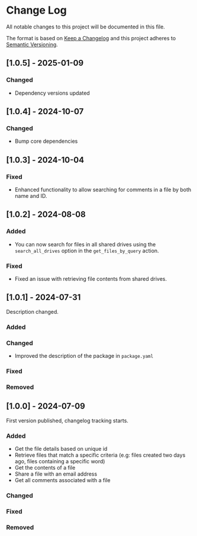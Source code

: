 # Change Log

All notable changes to this project will be documented in this file.

The format is based on [Keep a Changelog](https://keepachangelog.com/)
and this project adheres to [Semantic Versioning](https://semver.org/).

## [1.0.5] - 2025-01-09

### Changed

- Dependency versions updated

## [1.0.4] - 2024-10-07

### Changed

- Bump core dependencies

## [1.0.3] - 2024-10-04

### Fixed

- Enhanced functionality to allow searching for comments in a file by both name and ID.

## [1.0.2] - 2024-08-08

### Added

- You can now search for files in all shared drives using the `search_all_drives` option in the `get_files_by_query` action.

### Fixed

- Fixed an issue with retrieving file contents from shared drives.

## [1.0.1] - 2024-07-31

Description changed.

### Added

### Changed

- Improved the description of the package in `package.yaml`

### Fixed

### Removed

## [1.0.0] - 2024-07-09

First version published, changelog tracking starts.

### Added

- Get the file details based on unique id
- Retrieve files that match a specific criteria (e.g: files created two days ago, files containing a specific word)
- Get the contents of a file
- Share a file with an email address
- Get all comments associated with a file

### Changed

### Fixed

### Removed
